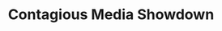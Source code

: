 ---
ee_id: '21'
site: '1'
type: '2'
long_id: 2005-024 Contagious Media Showdown
url: 2005-024-contagious-media-showdown
title: Contagious Media Showdown
year: '2005'
medium: Event
commission:
add_credit:
dims:
pitch: "​Festival & competition I helped organize with the Eyebeam Contagious Media
  Group about memes back in the early days of viral net trash (eeek! – pre youtube………..)"
ps: Random facts --> this is kinda related to the Huffington Post, LOL, seriously,&nbsp;<a
  href="http://www.cjr.org/cover_story/six_degrees_of_aggregation.php?page=all">read
  here</a>.&nbsp;
live_url: http://showdown.contagiousmedia.org/
related:
youtube:
imgs: Contagious_Media_Showdown_2005_024_screenshot_database_IH.jpg
subheading:
year2: '2005'
download:
add_credits:
related_code:
layout: things-i-made
---